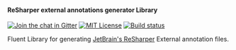 #### ReSharper external annotations generator Library

[![Join the chat in Gitter][GitterBadge]][Gitter]
[![MIT License][LicenseBadge]](LICENSE.md)
[![Build status][AppVeyorBadge]][AppVeyor]

Fluent Library for generating [JetBrain's ReSharper][R#] External annotation files.

[GitterBadge]: https://badges.gitter.im/Join%20Chat.svg
[Gitter]: https://gitter.im/vbfox/ExternalAnnotationsGenerator?utm_source=badge&utm_medium=badge&utm_campaign=pr-badge&utm_content=badge
[LicenseBadge]: https://img.shields.io/github/license/vbfox/ExternalAnnotationsGenerator.svg
[AppVeyorBadge]: https://ci.appveyor.com/api/projects/status/9dqk508uujs5ql2w?svg=true
[AppVeyor]: https://ci.appveyor.com/project/vbfox/externalannotationsgenerator
[R#]: https://www.jetbrains.com/resharper/